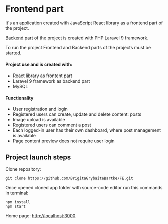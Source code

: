 # Frontend part

It's an application created with JavaScript React library as a frontend part of the project. 

[Backend part](https://github.com/BrigitaGrybaiteBartke/BE.git) of the project is created with PHP Laravel 9 framework.

To run the project Frontend and Backend parts of the projects must be started.

#### Project use and is created with:
* React library as frontent part
* Laravel 9 framework as backend part
* MySQL

#### Functionality
* User registration and login
* Registered users can create, update and delete content: posts
* Image upload is available
* Registered users can comment a post
* Each logged-in user has their own dashboard, where post management is available
* Page content preview does not require user login

## Project launch steps
Clone repository:
```
git clone https://github.com/BrigitaGrybaiteBartke/FE.git
```
Once opened cloned app folder with source-code editor run this commands in terminal: 
```
npm install
npm start
```

Home page: [http://localhost:3000](http://localhost:3000).
